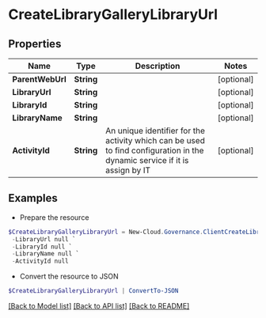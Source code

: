 # CreateLibraryGalleryLibraryUrl
## Properties

Name | Type | Description | Notes
------------ | ------------- | ------------- | -------------
**ParentWebUrl** | **String** |  | [optional] 
**LibraryUrl** | **String** |  | [optional] 
**LibraryId** | **String** |  | [optional] 
**LibraryName** | **String** |  | [optional] 
**ActivityId** | **String** | An unique identifier for the activity which can be used to find configuration in the dynamic service if it is assign by IT | [optional] 

## Examples

- Prepare the resource
```powershell
$CreateLibraryGalleryLibraryUrl = New-Cloud.Governance.ClientCreateLibraryGalleryLibraryUrl  -ParentWebUrl null `
 -LibraryUrl null `
 -LibraryId null `
 -LibraryName null `
 -ActivityId null
```

- Convert the resource to JSON
```powershell
$CreateLibraryGalleryLibraryUrl | ConvertTo-JSON
```

[[Back to Model list]](../README.md#documentation-for-models) [[Back to API list]](../README.md#documentation-for-api-endpoints) [[Back to README]](../README.md)

